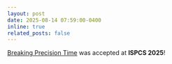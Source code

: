 ```yaml
---
layout: post
date: 2025-08-14 07:59:00-0400
inline: true
related_posts: false
---
```


[Breaking Precision Time](https://arxiv.org/abs/2510.06421) was accepted at **ISPCS 2025**!
